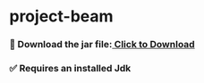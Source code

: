 # project-beam
### 📀 Download the jar file:<a href="project-beam/beam_project/project_beam.exe" download> Click to Download</a>
### ✅ Requires an installed Jdk

